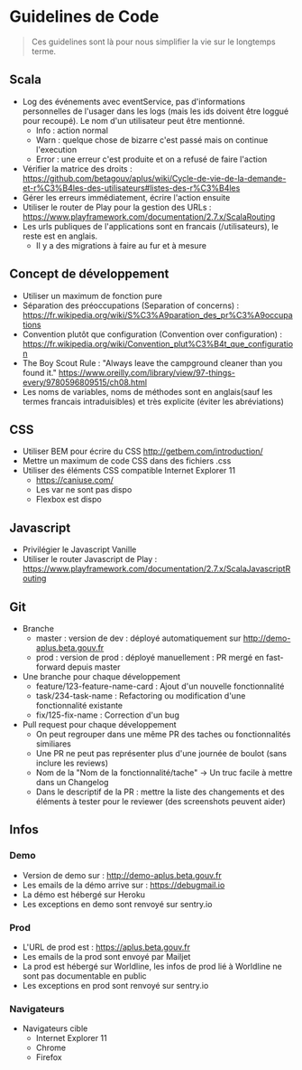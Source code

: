 # Guidelines de Code

> Ces guidelines sont là pour nous simplifier la vie sur le longtemps terme.

## Scala
- Log des événements avec eventService, pas d'informations personnelles de l'usager dans les logs (mais les ids doivent être loggué pour recoupé). Le nom d'un utilisateur peut être mentionné.
   - Info : action normal
   - Warn : quelque chose de bizarre c'est passé mais on continue l'execution
   - Error : une erreur c'est produite et on a refusé de faire l'action
- Vérifier la matrice des droits : https://github.com/betagouv/aplus/wiki/Cycle-de-vie-de-la-demande-et-r%C3%B4les-des-utilisateurs#listes-des-r%C3%B4les
- Gérer les erreurs immédiatement, écrire l'action ensuite
- Utiliser le router de Play pour la gestion des URLs : https://www.playframework.com/documentation/2.7.x/ScalaRouting
- Les urls publiques de l'applications sont en francais (/utilisateurs), le reste est en anglais.
  - Il y a des migrations à faire au fur et à mesure

## Concept de développement
- Utiliser un maximum de fonction pure
- Séparation des préoccupations (Separation of concerns) : https://fr.wikipedia.org/wiki/S%C3%A9paration_des_pr%C3%A9occupations
- Convention plutôt que configuration (Convention over configuration) : https://fr.wikipedia.org/wiki/Convention_plut%C3%B4t_que_configuration
- The Boy Scout Rule : "Always leave the campground cleaner than you found it." https://www.oreilly.com/library/view/97-things-every/9780596809515/ch08.html
- Les noms de variables, noms de méthodes sont en anglais(sauf les termes francais intraduisibles) et très explicite (éviter les abréviations)

## CSS
- Utiliser BEM pour écrire du CSS http://getbem.com/introduction/
- Mettre un maximum de code CSS dans des fichiers .css
- Utiliser des éléments CSS compatible Internet Explorer 11 
   - https://caniuse.com/
   - Les var ne sont pas dispo
   - Flexbox est dispo

## Javascript
- Privilégier le Javascript Vanille
- Utiliser le router Javascript de Play : https://www.playframework.com/documentation/2.7.x/ScalaJavascriptRouting

## Git
- Branche
   - master : version de dev : déployé automatiquement sur http://demo-aplus.beta.gouv.fr
   - prod : version de prod : déployé manuellement : PR mergé en fast-forward depuis master
- Une branche pour chaque développement 
   - feature/123-feature-name-card : Ajout d'un nouvelle fonctionnalité
   - task/234-task-name : Refactoring ou modification d'une fonctionnalité existante
   - fix/125-fix-name : Correction d'un bug
- Pull request pour chaque développement
   - On peut regrouper dans une même PR des taches ou fonctionnalités similiares
   - Une PR ne peut pas représenter plus d'une journée de boulot (sans inclure les reviews)
   - Nom de la "Nom de la fonctionnalité/tache" -> Un truc facile à mettre dans un Changelog
   - Dans le descriptif de la PR : mettre la liste des changements et des éléments à tester pour le reviewer (des screenshots peuvent aider)
  

## Infos
### Demo
- Version de demo sur : http://demo-aplus.beta.gouv.fr
- Les emails de la démo arrive sur : https://debugmail.io
- La démo est hébergé sur Heroku
- Les exceptions en demo sont renvoyé sur sentry.io
### Prod
- L'URL de prod est : https://aplus.beta.gouv.fr
- Les emails de la prod sont envoyé par Mailjet
- La prod est hébergé sur Worldline, les infos de prod lié à Worldline ne sont pas documentable en public
- Les exceptions en prod sont renvoyé sur sentry.io
### Navigateurs
- Navigateurs cible
   - Internet Explorer 11
   - Chrome
   - Firefox

